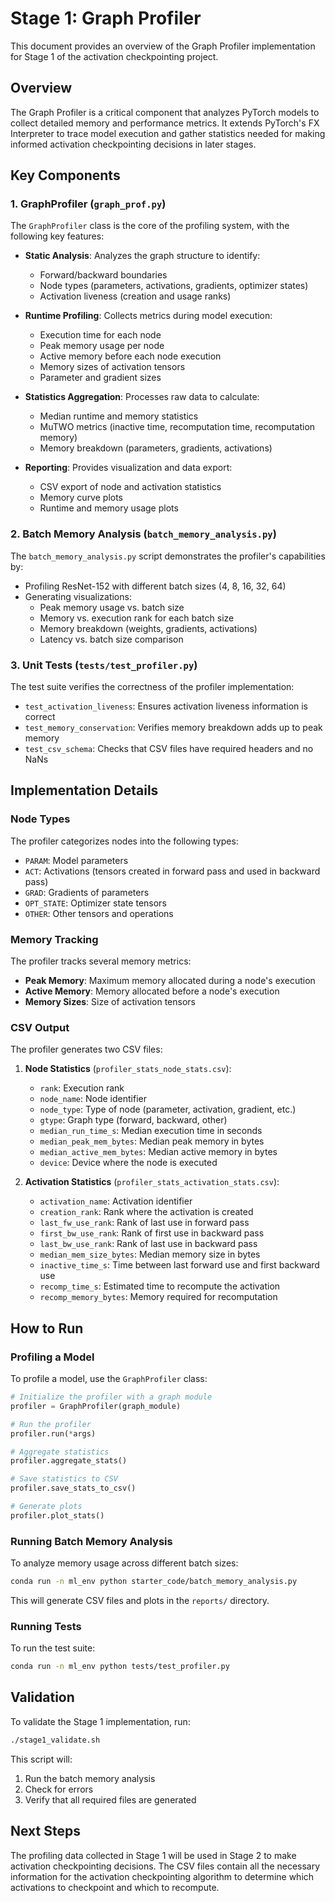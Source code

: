 # Stage 1: Graph Profiler

This document provides an overview of the Graph Profiler implementation for Stage 1 of the activation checkpointing project.

## Overview

The Graph Profiler is a critical component that analyzes PyTorch models to collect detailed memory and performance metrics. It extends PyTorch's FX Interpreter to trace model execution and gather statistics needed for making informed activation checkpointing decisions in later stages.

## Key Components

### 1. GraphProfiler (`graph_prof.py`)

The `GraphProfiler` class is the core of the profiling system, with the following key features:

- **Static Analysis**: Analyzes the graph structure to identify:
  - Forward/backward boundaries
  - Node types (parameters, activations, gradients, optimizer states)
  - Activation liveness (creation and usage ranks)

- **Runtime Profiling**: Collects metrics during model execution:
  - Execution time for each node
  - Peak memory usage per node
  - Active memory before each node execution
  - Memory sizes of activation tensors
  - Parameter and gradient sizes

- **Statistics Aggregation**: Processes raw data to calculate:
  - Median runtime and memory statistics
  - MuTWO metrics (inactive time, recomputation time, recomputation memory)
  - Memory breakdown (parameters, gradients, activations)

- **Reporting**: Provides visualization and data export:
  - CSV export of node and activation statistics
  - Memory curve plots
  - Runtime and memory usage plots

### 2. Batch Memory Analysis (`batch_memory_analysis.py`)

The `batch_memory_analysis.py` script demonstrates the profiler's capabilities by:

- Profiling ResNet-152 with different batch sizes (4, 8, 16, 32, 64)
- Generating visualizations:
  - Peak memory usage vs. batch size
  - Memory vs. execution rank for each batch size
  - Memory breakdown (weights, gradients, activations)
  - Latency vs. batch size comparison

### 3. Unit Tests (`tests/test_profiler.py`)

The test suite verifies the correctness of the profiler implementation:

- `test_activation_liveness`: Ensures activation liveness information is correct
- `test_memory_conservation`: Verifies memory breakdown adds up to peak memory
- `test_csv_schema`: Checks that CSV files have required headers and no NaNs

## Implementation Details

### Node Types

The profiler categorizes nodes into the following types:

- `PARAM`: Model parameters
- `ACT`: Activations (tensors created in forward pass and used in backward pass)
- `GRAD`: Gradients of parameters
- `OPT_STATE`: Optimizer state tensors
- `OTHER`: Other tensors and operations

### Memory Tracking

The profiler tracks several memory metrics:

- **Peak Memory**: Maximum memory allocated during a node's execution
- **Active Memory**: Memory allocated before a node's execution
- **Memory Sizes**: Size of activation tensors

### CSV Output

The profiler generates two CSV files:

1. **Node Statistics** (`profiler_stats_node_stats.csv`):
   - `rank`: Execution rank
   - `node_name`: Node identifier
   - `node_type`: Type of node (parameter, activation, gradient, etc.)
   - `gtype`: Graph type (forward, backward, other)
   - `median_run_time_s`: Median execution time in seconds
   - `median_peak_mem_bytes`: Median peak memory in bytes
   - `median_active_mem_bytes`: Median active memory in bytes
   - `device`: Device where the node is executed

2. **Activation Statistics** (`profiler_stats_activation_stats.csv`):
   - `activation_name`: Activation identifier
   - `creation_rank`: Rank where the activation is created
   - `last_fw_use_rank`: Rank of last use in forward pass
   - `first_bw_use_rank`: Rank of first use in backward pass
   - `last_bw_use_rank`: Rank of last use in backward pass
   - `median_mem_size_bytes`: Median memory size in bytes
   - `inactive_time_s`: Time between last forward use and first backward use
   - `recomp_time_s`: Estimated time to recompute the activation
   - `recomp_memory_bytes`: Memory required for recomputation

## How to Run

### Profiling a Model

To profile a model, use the `GraphProfiler` class:

```python
# Initialize the profiler with a graph module
profiler = GraphProfiler(graph_module)

# Run the profiler
profiler.run(*args)

# Aggregate statistics
profiler.aggregate_stats()

# Save statistics to CSV
profiler.save_stats_to_csv()

# Generate plots
profiler.plot_stats()
```

### Running Batch Memory Analysis

To analyze memory usage across different batch sizes:

```bash
conda run -n ml_env python starter_code/batch_memory_analysis.py
```

This will generate CSV files and plots in the `reports/` directory.

### Running Tests

To run the test suite:

```bash
conda run -n ml_env python tests/test_profiler.py
```

## Validation

To validate the Stage 1 implementation, run:

```bash
./stage1_validate.sh
```

This script will:
1. Run the batch memory analysis
2. Check for errors
3. Verify that all required files are generated

## Next Steps

The profiling data collected in Stage 1 will be used in Stage 2 to make activation checkpointing decisions. The CSV files contain all the necessary information for the activation checkpointing algorithm to determine which activations to checkpoint and which to recompute.
